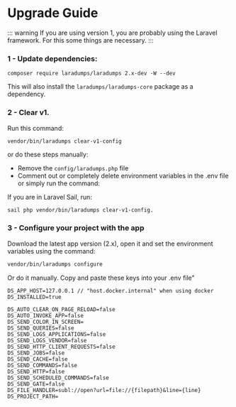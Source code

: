 # Upgrade Guide

::: warning
If you are using version 1, you are probably using the Laravel framework. For this some things are necessary.
::: 

### 1 - Update dependencies:

```
composer require laradumps/laradumps 2.x-dev -W --dev
```

This will also install the `laradumps/laradumps-core` package as a dependency.

### 2 - Clear v1.

Run this command:

```shell
vendor/bin/laradumps clear-v1-config
```

or do these steps manually:

* Remove the `config/laradumps.php` file
* Comment out or completely delete environment variables in the .env file
  or simply run the command:

If you are in Laravel Sail, run:

```bash
sail php vendor/bin/laradumps clear-v1-config.
```

### 3 - Configure your project with the app

Download the latest app version (2.x), open it and set the environment variables using the command:

```bash
vendor/bin/laradumps configure
```

Or do it manually. Copy and paste these keys into your .env file"

```dotenv
DS_APP_HOST=127.0.0.1 // "host.docker.internal" when using docker
DS_INSTALLED=true
  
DS_AUTO_CLEAR_ON_PAGE_RELOAD=false
DS_AUTO_INVOKE_APP=false
DS_SEND_COLOR_IN_SCREEN=
DS_SEND_QUERIES=false
DS_SEND_LOGS_APPLICATIONS=false
DS_SEND_LOGS_VENDOR=false
DS_SEND_HTTP_CLIENT_REQUESTS=false
DS_SEND_JOBS=false
DS_SEND_CACHE=false
DS_SEND_COMMANDS=false
DS_SEND_HTTP=false
DS_SEND_SCHEDULED_COMMANDS=false
DS_SEND_GATE=false
DS_FILE_HANDLER=subl://open?url=file://{filepath}&line={line}
DS_PROJECT_PATH=
```
